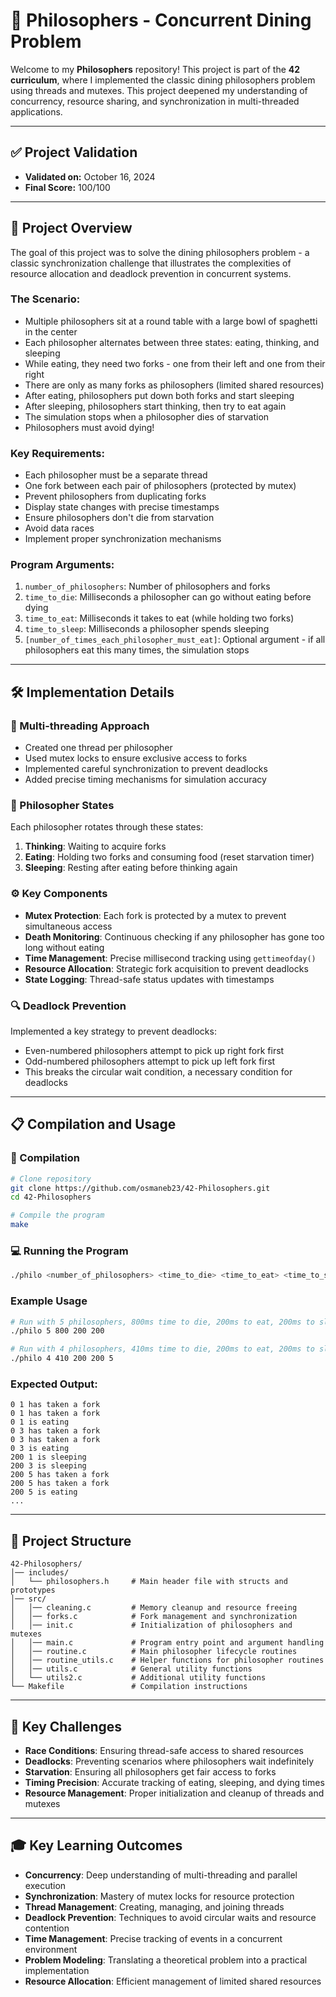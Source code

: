 # 🍝 Philosophers - Concurrent Dining Problem

Welcome to my **Philosophers** repository! This project is part of the **42 curriculum**, where I implemented the classic dining philosophers problem using threads and mutexes. This project deepened my understanding of concurrency, resource sharing, and synchronization in multi-threaded applications.

---

## **✅ Project Validation**
- **Validated on:** October 16, 2024
- **Final Score:** 100/100

---

## **📜 Project Overview**
The goal of this project was to solve the dining philosophers problem - a classic synchronization challenge that illustrates the complexities of resource allocation and deadlock prevention in concurrent systems.

### **The Scenario:**
- Multiple philosophers sit at a round table with a large bowl of spaghetti in the center
- Each philosopher alternates between three states: eating, thinking, and sleeping
- While eating, they need two forks - one from their left and one from their right
- There are only as many forks as philosophers (limited shared resources)
- After eating, philosophers put down both forks and start sleeping
- After sleeping, philosophers start thinking, then try to eat again
- The simulation stops when a philosopher dies of starvation
- Philosophers must avoid dying!

### **Key Requirements:**
- Each philosopher must be a separate thread
- One fork between each pair of philosophers (protected by mutex)
- Prevent philosophers from duplicating forks
- Display state changes with precise timestamps
- Ensure philosophers don't die from starvation
- Avoid data races
- Implement proper synchronization mechanisms

### **Program Arguments:**
1. `number_of_philosophers`: Number of philosophers and forks
2. `time_to_die`: Milliseconds a philosopher can go without eating before dying
3. `time_to_eat`: Milliseconds it takes to eat (while holding two forks)
4. `time_to_sleep`: Milliseconds a philosopher spends sleeping
5. `[number_of_times_each_philosopher_must_eat]`: Optional argument - if all philosophers eat this many times, the simulation stops

---

## **🛠️ Implementation Details**

### **🧵 Multi-threading Approach**
- Created one thread per philosopher
- Used mutex locks to ensure exclusive access to forks
- Implemented careful synchronization to prevent deadlocks
- Added precise timing mechanisms for simulation accuracy

### **🔄 Philosopher States**
Each philosopher rotates through these states:
1. **Thinking**: Waiting to acquire forks
2. **Eating**: Holding two forks and consuming food (reset starvation timer)
3. **Sleeping**: Resting after eating before thinking again

### **⚙️ Key Components**
- **Mutex Protection**: Each fork is protected by a mutex to prevent simultaneous access
- **Death Monitoring**: Continuous checking if any philosopher has gone too long without eating
- **Time Management**: Precise millisecond tracking using `gettimeofday()`
- **Resource Allocation**: Strategic fork acquisition to prevent deadlocks
- **State Logging**: Thread-safe status updates with timestamps

### **🔍 Deadlock Prevention**
Implemented a key strategy to prevent deadlocks:
- Even-numbered philosophers attempt to pick up right fork first
- Odd-numbered philosophers attempt to pick up left fork first
- This breaks the circular wait condition, a necessary condition for deadlocks

---

## **📋 Compilation and Usage**

### **🔨 Compilation**
```bash
# Clone repository
git clone https://github.com/osmaneb23/42-Philosophers.git
cd 42-Philosophers

# Compile the program
make
```

### **💻 Running the Program**
```bash
./philo <number_of_philosophers> <time_to_die> <time_to_eat> <time_to_sleep> [number_of_times_each_philosopher_must_eat]
```

### **Example Usage**
```bash
# Run with 5 philosophers, 800ms time to die, 200ms to eat, 200ms to sleep
./philo 5 800 200 200

# Run with 4 philosophers, 410ms time to die, 200ms to eat, 200ms to sleep, must each eat 5 times
./philo 4 410 200 200 5
```

### **Expected Output:**
```
0 1 has taken a fork
0 1 has taken a fork
0 1 is eating
0 3 has taken a fork
0 3 has taken a fork
0 3 is eating
200 1 is sleeping
200 3 is sleeping
200 5 has taken a fork
200 5 has taken a fork
200 5 is eating
...
```

---

## **📂 Project Structure**
```
42-Philosophers/
│── includes/
│   └── philosophers.h     # Main header file with structs and prototypes
│── src/
│   │── cleaning.c         # Memory cleanup and resource freeing
│   │── forks.c            # Fork management and synchronization
│   │── init.c             # Initialization of philosophers and mutexes
│   │── main.c             # Program entry point and argument handling
│   │── routine.c          # Main philosopher lifecycle routines
│   │── routine_utils.c    # Helper functions for philosopher routines
│   │── utils.c            # General utility functions
│   └── utils2.c           # Additional utility functions
└── Makefile               # Compilation instructions
```

---

## **🧩 Key Challenges**
- **Race Conditions**: Ensuring thread-safe access to shared resources
- **Deadlocks**: Preventing scenarios where philosophers wait indefinitely
- **Starvation**: Ensuring all philosophers get fair access to forks
- **Timing Precision**: Accurate tracking of eating, sleeping, and dying times
- **Resource Management**: Proper initialization and cleanup of threads and mutexes

---

## **🎓 Key Learning Outcomes**
- **Concurrency**: Deep understanding of multi-threading and parallel execution
- **Synchronization**: Mastery of mutex locks for resource protection
- **Thread Management**: Creating, managing, and joining threads
- **Deadlock Prevention**: Techniques to avoid circular waits and resource contention
- **Time Management**: Precise tracking of events in a concurrent environment
- **Problem Modeling**: Translating a theoretical problem into a practical implementation
- **Resource Allocation**: Efficient management of limited shared resources
